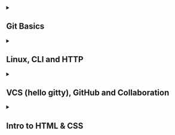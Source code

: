 <!-- <h3><a href="https://luckydnepr.github.io/kottans-frontend/" target="_blank">Мои конспекты можно посмотреть здесь</a></h3> -->
<details>
<summary><h2>Git Basics</h2></summary>
  <details>
  <summary><h3>Мои впечатления О_о</h3></summary>
    <options>
      <ul><h3>Introduction to Git and GitHub & learngitbranching.js.org</h3>
        <h5>Новое для меня...</h5>
        <ul>
          <li>Операции по перемещению веток на определенные коммиты</li>
          <li>Операции копирования коммитов</li>
          <li>Операции слияния коммитов</li>
        </ul>     
        <h5>Удивило меня...</h5>
        <ul>
          <li>Методика обращения коммитов (через создание "обратного" коммита</li>
        </ul>
        <h5>Буду использовать...</h5>
        <ul>
          <li>Отмена коммитов</li>
          <li>Операции с ветками</li>
        </ul>
      </ul>
    </options>
  </details>
  <details>
  <summary><h3>Скриншоты прохождения</h3></summary>
      <img src="https://github.com/LuckyDnepr/kottans-frontend/blob/main/task_git_basics/Git-basics-shot_01.png" alt="Introduction to Git and GitHub">
      <img src="https://github.com/LuckyDnepr/kottans-frontend/blob/main/task_git_basics/Git-basics-shot_02.png" alt="Introduction to Git and GitHub">
      <img src="https://github.com/LuckyDnepr/kottans-frontend/blob/main/task_git_basics/learngitbranching.js.org-shot_01.png">
      <img src="https://github.com/LuckyDnepr/kottans-frontend/blob/main/task_git_basics/learngitbranching.js.org-shot_02.png">
   </details>        
</details>

<details>
<summary><h2>Linux, CLI and HTTP</h2></summary>
  <details>
  <summary><h3>Мои впечатления О_о</h3></summary>
    <options>
      <ul><h3>Linux, Command Line</h3>
        <h5>Новое для меня...</h5>
        <ul>
          <li>Операторы lpr, lpq, lprm, finger, df, ps aux</li>
        </ul>
        <h5>Удивило меня...</h5>
        <ul>
          <li>Специфика применения оператора "cat"</li>
        </ul>
        <h5>Буду использовать...</h5>
        <ul>
          <li>Думаю пригодятся почти все команды из курса</li>
        </ul>
      </ul>
      <ul><h3>HTTP</h3>
        <h5>Новое для меня...</h5>
        <ul>
          <li>Некоторые аспекты работы HTTP и HTTPS</li>
          <li>Большой объем информации по заголовкам, запросам и сообщениям. Сложно переварить сразу.
          Думаю при работе станет понятно, что и куда. Схоронил в конспекты :).</li>
        </ul>
        <h5>Удивило меня...</h5>
        <ul>
          <li>Специфическая манера изложения материала (очень техническая). Но при медленном прочтении
          и параллельном пользовании Google - не все так страшно, хотя отсутствие полного владения
          всей терминологией усложняет восприятие.</li>
        </ul>
        <h5>Буду использовать...</h5>
        <ul>
          <li>В той или иной степени пригодится вся информация. Законспектировал.</li>
        </ul>
      </ul>
    </options>
  </details>

  <details>
  <summary><h3>Скриншоты прохождения</h3></summary>
      <img src="https://github.com/LuckyDnepr/kottans-frontend/blob/main/task_linux_cli/Linux_CLI_and_HTTP-linux01.png" alt="Linux_CLI_and_HTTP">
      <img src="https://github.com/LuckyDnepr/kottans-frontend/blob/main/task_linux_cli/Linux_CLI_and_HTTP-linux02.png" alt="Linux_CLI_and_HTTP">
      <img src="https://github.com/LuckyDnepr/kottans-frontend/blob/main/task_linux_cli/Linux_CLI_and_HTTP-linux03.png" alt="Linux_CLI_and_HTTP">
      <img src="https://github.com/LuckyDnepr/kottans-frontend/blob/main/task_linux_cli/Linux_CLI_and_HTTP-linux04.png" alt="Linux_CLI_and_HTTP">
   </details>        
</details>

<details>
<summary><h2>VCS (hello gitty), GitHub and Collaboration</h2></summary>
  <details>
  <summary><h3>Мои впечатления О_о</h3></summary>
    <options>
      <ul><h3>VCS (hello gitty), GitHub and Collaboration</h3>
        <h5>Новое для меня...</h5>
        <ul>
          <li>Практически вся информация данного курса</li>
          <li>Прохождение на learngitbranching.js.org раздела "Удаленные репозитории" далось нелегко и многие задачи до конца не отложились в памяти, но думаю, что это придет при непосредственном использовании под присмотром ментора</li>
        </ul>     
        <h5>Удивило меня...</h5>
        <ul>
          <li>Возможность закрывать задачи на GitHub через Commit`ы</li>
        </ul>
        <h5>Буду использовать...</h5>
        <ul>
          <li>Думаю, что при командной работе над проектом большая часть из этого материала так или иначе будет использоваться</li>
        </ul>
      </ul>
    </options>
  </details>
  <details>
  <summary><h3>Скриншоты прохождения</h3></summary>
      <img src="https://github.com/LuckyDnepr/kottans-frontend/blob/main/task_git_collaboration/Collaboration_01.png" alt="Collaboration">
      <img src="https://github.com/LuckyDnepr/kottans-frontend/blob/main/task_git_collaboration/WorkingWithRemotes_01.png" alt="Working with remotes">
   </details>        
</details>

<details>
<summary><h2>Intro to HTML & CSS</h2></summary>
  <details>
  <summary><h3>Мои впечатления О_о</h3></summary>
    <options>
      <ul><h3>HTML</h3>
        <h5>Новое для меня...</h5>
        <ul>
          <li>Учитывая мое предварительное знакомство с HTML - ничего нового</li>
        </ul>
        <h5>Буду использовать...</h5>
        <ul>
          <li>HTML во Frontend? Вы серьезно? :)</li>
        </ul>
      </ul>
      <ul><h3>CSS</h3>
        <h5>Новое для меня...</h5>
        <ul>
          <li>Добавление скачанных шрифтов в .css через @font-face</li>
        </ul>
        <h5>Буду использовать...</h5>
        <ul>
          <li>CSS в HTML который во Frontend? Откуда ему там взяться! :)</li>
        </ul>
      </ul>
    </options>
  </details>
  <details>
  <summary><h3>Скриншоты прохождения</h3></summary>
      <img src="https://github.com/LuckyDnepr/kottans-frontend/blob/main/task_html_css_intro/html_css_intro.png" alt="HTML and CSS intro">
   </details>        
</details>